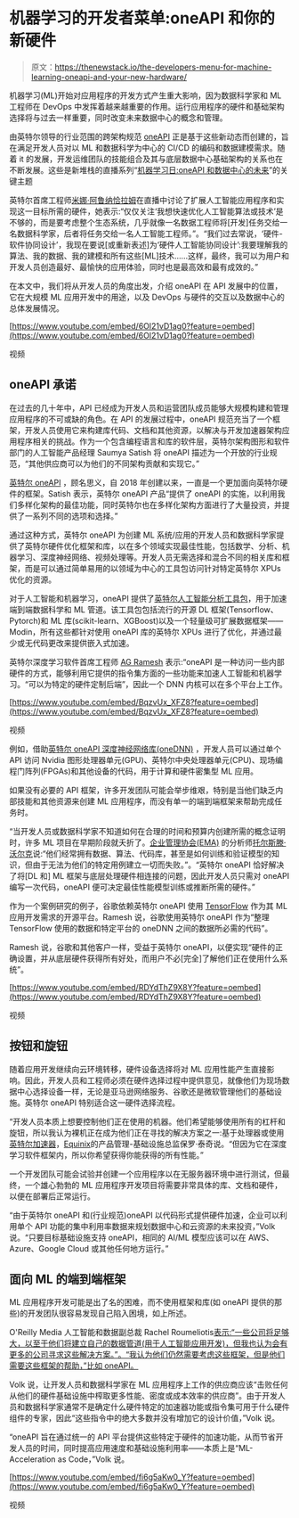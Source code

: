 # 机器学习的开发者菜单:oneAPI 和你的新硬件

> 原文：<https://thenewstack.io/the-developers-menu-for-machine-learning-oneapi-and-your-new-hardware/>

机器学习(ML)开始对应用程序的开发方式产生重大影响，因为数据科学家和 ML 工程师在 DevOps 中发挥着越来越重要的作用。运行应用程序的硬件和基础架构选择将与过去一样重要，同时改变未来数据中心的概念和管理。

由英特尔领导的行业范围的跨架构规范 [oneAPI](https://www.oneapi.com/) 正是基于这些新动态而创建的，旨在满足开发人员对以 ML 和数据科学为中心的 CI/CD 的编码和数据建模需求。随着 it 的发展，开发运维团队的技能组合及其与底层数据中心基础架构的关系也在不断发展。这些是新堆栈的直播系列“[机器学习日:oneAPI 和数据中心的未来](https://thenewstack.io/a-day-with-intel-on-hacking-and-scaling-machine-learning-with-open-source/)”的关键主题

英特尔首席工程师[米娜·阿鲁纳恰拉姆](https://www.linkedin.com/in/meena-arunachalam-b2812b2/)在直播中讨论了扩展人工智能应用程序和实现这一目标所需的硬件，她表示:“仅仅关注‘我想快速优化人工智能算法或技术’是不够的，而是要考虑整个生态系统，几乎就像一名数据工程师将[开发]任务交给一名数据科学家，后者将任务交给一名人工智能工程师。”。“我们过去常说，‘硬件-软件协同设计’，我现在要说[或重新表述]为‘硬件人工智能协同设计’:我要理解我的算法、我的数据、我的建模和所有这些[ML]技术……这样，最终，我可以为用户和开发人员创造最好、最愉快的应用体验，同时也是最高效和最有成效的。”

在本文中，我们将从开发人员的角度出发，介绍 oneAPI 在 API 发展中的位置，它在大规模 ML 应用开发中的用途，以及 DevOps 与硬件的交互以及数据中心的总体发展情况。

[https://www.youtube.com/embed/6Ol21vD1ag0?feature=oembed](https://www.youtube.com/embed/6Ol21vD1ag0?feature=oembed)

视频

## oneAPI 承诺

在过去的几十年中，API 已经成为开发人员和运营团队成员能够大规模构建和管理应用程序的不可或缺的角色。在 API 的发展过程中，oneAPI 规范充当了一个框架，开发人员使用它来构建库代码、文档和其他资源，以解决与开发加速器架构应用程序相关的挑战。作为一个包含编程语言和库的软件层，英特尔架构图形和软件部门的人工智能产品经理 Saumya Satish 将 oneAPI 描述为一个开放的行业规范，“其他供应商可以为他们的不同架构贡献和实现它。”

[英特尔 oneAPI](https://software.intel.com/content/www/us/en/develop/tools/oneapi.html) ，顾名思义，自 2018 年创建以来，一直是一个更加面向英特尔硬件的框架。Satish 表示，英特尔 oneAPI 产品“提供了 oneAPI 的实施，以利用我们多样化架构的最佳功能，同时英特尔也在多样化架构方面进行了大量投资，并提供了一系列不同的选项和选择。”

通过这种方式，英特尔 oneAPI 为创建 ML 系统/应用的开发人员和数据科学家提供了英特尔硬件优化框架和库，以在多个领域实现最佳性能，包括数学、分析、机器学习、深度神经网络、视频处理等。开发人员无需选择和混合不同的相关库和框架，而是可以通过简单易用的以领域为中心的工具包访问针对特定英特尔 XPUs 优化的资源。

对于人工智能和机器学习，oneAPI 提供了[英特尔人工智能分析工具包](https://software.intel.com/content/www/us/en/develop/tools/oneapi/ai-analytics-toolkit.html)，用于加速端到端数据科学和 ML 管道。该工具包包括流行的开源 DL 框架(Tensorflow、Pytorch)和 ML 库(scikit-learn、XGBoost)以及一个轻量级可扩展数据框架——Modin，所有这些都针对使用 oneAPI 库的英特尔 XPUs 进行了优化，并通过最少或无代码更改来提供嵌入式加速。

英特尔深度学习软件首席工程师 [AG Ramesh](https://www.linkedin.com/in/rameshbabukv) 表示:“oneAPI 是一种访问一些内部硬件的方式，能够利用它提供的指令集方面的一些功能来加速人工智能和机器学习。“可以为特定的硬件定制后端”，因此一个 DNN 内核可以在多个平台上工作。

[https://www.youtube.com/embed/BqzvUx_XFZ8?feature=oembed](https://www.youtube.com/embed/BqzvUx_XFZ8?feature=oembed)

视频

例如，借助[英特尔 oneAPI 深度神经网络库(oneDNN)](https://software.intel.com/content/www/us/en/develop/tools/oneapi/components/onednn.html) ，开发人员可以通过单个 API 访问 Nvidia 图形处理器单元(GPU)、英特尔中央处理器单元(CPU)、现场编程门阵列(FPGAs)和其他设备的代码，用于计算和硬件密集型 ML 应用。

如果没有必要的 API 框架，许多开发团队可能会举步维艰，特别是当他们缺乏内部技能和其他资源来创建 ML 应用程序，而没有单一的端到端框架来帮助完成任务时。

“当开发人员或数据科学家不知道如何在合理的时间和预算内创建所需的概念证明时，许多 ML 项目在早期阶段就夭折了。[企业管理协会(EMA)](https://www.enterprisemanagement.com/) 的分析师[托尔斯滕·沃尔克](https://www.linkedin.com/in/torstenvolk/)说:“他们经常拥有数据、算法、代码库，甚至是如何训练和验证模型的知识，但由于无法为他们的特定用例建立一切而失败。”。“英特尔 oneAPI 恰好解决了将[DL 和] ML 框架与底层处理硬件相连接的问题，因此开发人员只需对 oneAPI 编写一次代码，oneAPI 便可决定最佳性能模型训练或推断所需的硬件。”

作为一个案例研究的例子，谷歌依赖英特尔 oneAPI 使用 [TensorFlow](https://www.tensorflow.org/) 作为其 ML 应用开发需求的开源平台。Ramesh 说，谷歌使用英特尔 oneAPI 作为“整理 TensorFlow 使用的数据和特定平台的 oneDNN 之间的数据所必需的代码”。

Ramesh 说，谷歌和其他客户一样，受益于英特尔 oneAPI，以便实现“硬件的正确设置，并从底层硬件获得所有好处，而用户不必[完全]了解他们正在使用什么系统”。

[https://www.youtube.com/embed/RDYdThZ9X8Y?feature=oembed](https://www.youtube.com/embed/RDYdThZ9X8Y?feature=oembed)

视频

## 按钮和旋钮

随着应用开发继续向云环境转移，硬件设备选择将对 ML 应用性能产生直接影响。因此，开发人员和工程师必须在硬件选择过程中提供意见，就像他们为现场数据中心选择设备一样，无论是亚马逊网络服务、谷歌还是微软管理他们的基础设施。英特尔 oneAPI 特别适合这一硬件选择流程。

“开发人员本质上想要控制他们正在使用的机器。他们希望能够使用所有的杠杆和旋钮，所以我认为裸机正在成为他们正在寻找的解决方案之一:基于处理器或使用[英特尔加速器](https://www.intel.com/content/www/us/en/homepage.html)，[Equinix](https://www.linkedin.com/in/paulteich/)的产品管理-基础设施总监保罗·泰奇说。“但因为它在深度学习软件框架内，所以你希望获得你能获得的所有性能。”

一个开发团队可能会试验并创建一个应用程序以在无服务器环境中进行测试，但最终，一个雄心勃勃的 ML 应用程序开发项目将需要非常具体的库、文档和硬件，以便在部署后正常运行。

“由于英特尔 oneAPI 和(行业规范)oneAPI 以代码形式提供硬件加速，企业可以利用单个 API 功能的集中利用率数据来规划数据中心和云资源的未来投资，”Volk 说。“只要目标基础设施支持 oneAPI，相同的 AI/ML 模型应该可以在 AWS、Azure、Google Cloud 或其他任何地方运行。”

## 面向 ML 的端到端框架

ML 应用程序开发可能是出了名的困难，而不使用框架和库(如 oneAPI 提供的那些)的开发团队很容易发现自己陷入困境，如上所述。

O'Reilly Media 人工智能和数据副总裁 Rachel Roumeliotis[表示:“一些公司将足够大，以至于他们将建立自己的数据管道(用于人工智能应用开发)，但我也认为会有更多的公司寻求这些解决方案。”。“我认为他们仍然需要考虑这些框架，但是他们需要这些框架的帮助，”比如 oneAPI。](https://www.linkedin.com/in/rachelroumeliotis/)

Volk 说，让开发人员和数据科学家在 ML 应用程序上工作的供应商应该“击败任何从他们的硬件基础设施中榨取更多性能、密度或成本效率的供应商”。由于开发人员和数据科学家通常不是确定什么硬件特定的加速器功能或指令集可用于什么硬件组件的专家，因此“这些指令中的绝大多数并没有增加它的设计价值，”Volk 说。

“oneAPI 旨在通过统一的 API 平台提供这些特定于硬件的加速功能，从而节省开发人员的时间，同时提高应用速度和基础设施利用率——本质上是“ML-Acceleration as Code，”Volk 说。

[https://www.youtube.com/embed/fi6g5aKw0_Y?feature=oembed](https://www.youtube.com/embed/fi6g5aKw0_Y?feature=oembed)

视频

<svg xmlns:xlink="http://www.w3.org/1999/xlink" viewBox="0 0 68 31" version="1.1"><title>Group</title> <desc>Created with Sketch.</desc></svg>